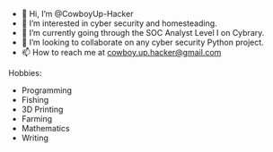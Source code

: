- 👋 Hi, I’m @CowboyUp-Hacker
- 👀 I’m interested in cyber security and homesteading.
- 🌱 I’m currently going through the SOC Analyst Level I on Cybrary.
- 💞️ I’m looking to collaborate on any cyber security Python project.
- 📫 How to reach me at cowboy.up.hacker@gmail.com


Hobbies:
- Programming
- Fishing
- 3D Printing
- Farming
- Mathematics
- Writing
